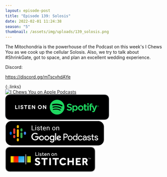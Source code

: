 ```yaml
---
layout: episode-post
title: "Episode 139: Solosis"
date: 2022-02-01 11:24:38
season: "5"
thumbnail: /assets/img/uploads/139_solosis.png
---
```

The Mitochondria is the powerhouse of the Podcast on this week's I Chews You as we cook up the cellular Solosis. Also, we try to talk about #ShrinkGate, got to space, and plan an excellent wedding experience.

Discord:

<https://discord.gg/mTscvhdAYe>

{:.links}  
[![I Chews You on Apple Podcasts](https://linkmaker.itunes.apple.com/en-us/badge-lrg.svg?releaseDate=2019-04-16T00:00:00Z&kind=podcast&bubble=podcasts)](https://podcasts.apple.com/us/podcast/139-solosis/id1455409177?i=1000549621386)  [![I Chews You on Spotify](/assets/img/uploads/spotify-badge-button.svg)](https://open.spotify.com/episode/57PPzHr8cuseyiZOMV728h?si=068bca3b09c94de0)  [![I Chews You on Google Podcasts](/assets/img/uploads/google-podcasts-badge-button.svg)](https://podcasts.google.com/feed/aHR0cHM6Ly9pY2hld3N5b3UubGlic3luLmNvbS9yc3M/episode/NGM1Njc4YWYtM2RiYS00OTdkLTlmNDMtMmU0ZWQxYmVhMmIx?sa=X&ved=0CAUQkfYCahcKEwiQoMHOkKP2AhUAAAAAHQAAAAAQAQ)  [![I Chews You on Stitcher](/assets/img/uploads/stitcher-badge-button.svg)](https://www.stitcher.com/s?eid=90133759)